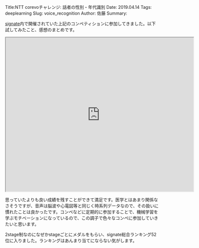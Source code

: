 Title:NTT corevoチャレンジ: 話者の性別・年代識別
Date: 2019.04.14
Tags: deeplearning
Slug: voice_recognition
Author: 佐藤
Summary:

[signate](https://signate.jp)内で開催されていた上記のコンペティションに参加してきました。以下試してみたこと、感想のまとめです。

<div class="jetpack-video-wrapper"><iframe src='https://www.slideshare.net/slideshow/embed_code/138387330' width='616' height='505' allowfullscreen webkitallowfullscreen mozallowfullscreen></iframe></div>

思っていたよりも良い成績を残すことができて満足です。医学とはあまり関係なさそうですが、音声は脳波や心電図等と同じく時系列データなので、その扱いに慣れたことは良かったです。コンペなどに定期的に参加することで、機械学習を学ぶモチベーションになっているので、この調子で色々なコンペに参加していきたいと思います。

2stage制なのになぜかstageごとにメダルをもらい、signate総合ランキング52位に入りました。ランキングはあんまり当てにならない気がします。

